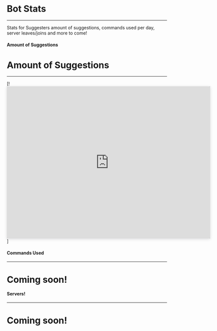 # Bot Stats
---
Stats for Suggesters amount of suggestions, commands used per day, server leaves/joins and more to come!

<!-- tabs:start -->

#### **Amount of Suggestions**

# Amount of Suggestions
---
[!<iframe style="background: #21313C;border: none;border-radius: 2px;box-shadow: 0 2px 10px 0 rgba(70, 76, 79, .2);" width="640" height="480" src="https://charts.mongodb.com/charts-suggesterproduction-vredm/embed/charts?id=bb78f08b-1b7c-4da5-8cb0-db79007592a5&theme=dark"></iframe>]

#### **Commands Used**
---
# Coming soon!

#### **Servers!**
---
# Coming soon!

<!-- tabs:end -->
